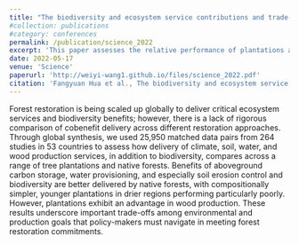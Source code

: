 ```yaml
---
title: "The biodiversity and ecosystem service contributions and trade-offs of forest restoration approaches"
#collection: publications
#category: conferences
permalink: /publication/science_2022
excerpt: 'This paper assesses the relative performance of plantations and native forests in delivering ecosystem services and carbon storage by synthesizing data from the world’s major forest biomes.'
date: 2022-05-17
venue: 'Science'
paperurl: 'http://weiyi-wang1.github.io/files/science_2022.pdf'
citation: 'Fangyuan Hua et al., The biodiversity and ecosystem service contributions and trade-offs of forest restoration approaches. Science376,839-844(2022). DOI:10.1126/science.abl4649'
---
```


Forest restoration is being scaled up globally to deliver critical ecosystem services and biodiversity benefits; however, there is a lack of rigorous comparison of cobenefit delivery across different restoration approaches. 
Through global synthesis, we used 25,950 matched data pairs from 264 studies in 53 countries to assess how delivery of climate, soil, water, and wood production services, in addition to biodiversity, compares across a range of tree plantations and native forests. 
Benefits of aboveground carbon storage, water provisioning, and especially soil erosion control and biodiversity are better delivered by native forests, with compositionally simpler, younger plantations in drier regions performing particularly poorly. 
However, plantations exhibit an advantage in wood production. These results underscore important trade-offs among environmental and production goals that policy-makers must navigate in meeting forest restoration commitments.

